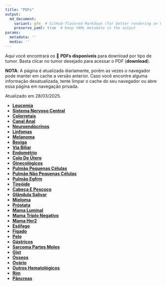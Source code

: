 ```yaml
---
title: "PDFs"
output: 
  md_document:
    variant: gfm  # GitHub-flavored Markdown (for better rendering on GitHub)
    preserve_yaml: true  # Keep YAML metadata in the output
params:
  metadata: ''
  media: ''
---
```


<script async src="https://scripts.simpleanalyticscdn.com/latest.js"></script>

Aqui você encontrará os 📝 **PDFs disponíveis** para download por tipo
de tumor. Basta clicar no tumor desejado para acessar o PDF
(**download**).

**NOTA**: A página é atualizada diariamente, porém as vezes o navegador
pode manter em cache a versão anterior. Caso você encontre alguma
informação desatualizada, tente limpar o cache do seu navegador ou abre
essa página em navegação privada.

Atualizado em 28/03/2025.

- [**Leucemia**](https://coeoralmeds-e768.restdb.io/media/67e632bcf63b8048001659a2?download=true)
- [**Sistema Nervoso
  Central**](https://coeoralmeds-e768.restdb.io/media/67e632bdf63b8048001659a5?download=true)
- [**Colorretais**](https://coeoralmeds-e768.restdb.io/media/67e632c0f63b8048001659aa?download=true)
- [**Canal
  Anal**](https://coeoralmeds-e768.restdb.io/media/67e632c1f63b8048001659ac?download=true)
- [**Neuroendócrinos**](https://coeoralmeds-e768.restdb.io/media/67e632c3f63b8048001659ae?download=true)
- [**Linfomas**](https://coeoralmeds-e768.restdb.io/media/67e632c4f63b8048001659b0?download=true)
- [**Melanoma**](https://coeoralmeds-e768.restdb.io/media/67e632c5f63b8048001659b2?download=true)
- [**Bexiga**](https://coeoralmeds-e768.restdb.io/media/67e632c7f63b8048001659b4?download=true)
- [**Via
  Biliar**](https://coeoralmeds-e768.restdb.io/media/67e632c8f63b8048001659b6?download=true)
- [**Endométrio**](https://coeoralmeds-e768.restdb.io/media/67e632caf63b8048001659b8?download=true)
- [**Colo De
  Útero**](https://coeoralmeds-e768.restdb.io/media/67e632cbf63b8048001659ba?download=true)
- [**Ginecológicos**](https://coeoralmeds-e768.restdb.io/media/67e632cdf63b8048001659bc?download=true)
- [**Pulmão Pequenas
  Células**](https://coeoralmeds-e768.restdb.io/media/67e632cef63b8048001659be?download=true)
- [**Pulmão Não Pequenas
  Células**](https://coeoralmeds-e768.restdb.io/media/67e632cff63b8048001659c0?download=true)
- [**Pulmão
  Egfrm**](https://coeoralmeds-e768.restdb.io/media/67e632d1f63b8048001659c2?download=true)
- [**Tireóide**](https://coeoralmeds-e768.restdb.io/media/67e632d4f63b8048001659c6?download=true)
- [**Cabeça E
  Pescoço**](https://coeoralmeds-e768.restdb.io/media/67e632d5f63b8048001659c8?download=true)
- [**Glândula
  Salivar**](https://coeoralmeds-e768.restdb.io/media/67e632d7f63b8048001659ca?download=true)
- [**Mieloma**](https://coeoralmeds-e768.restdb.io/media/67e632d8f63b8048001659cc?download=true)
- [**Próstata**](https://coeoralmeds-e768.restdb.io/media/67e632d9f63b8048001659ce?download=true)
- [**Mama
  Luminal**](https://coeoralmeds-e768.restdb.io/media/67e632dcf63b8048001659d2?download=true)
- [**Mama Triplo
  Negativo**](https://coeoralmeds-e768.restdb.io/media/67e632ddf63b8048001659d4?download=true)
- [**Mama
  Her2**](https://coeoralmeds-e768.restdb.io/media/67e632dff63b8048001659d6?download=true)
- [**Esôfago**](https://coeoralmeds-e768.restdb.io/media/67e632e0f63b8048001659d8?download=true)
- [**Fígado**](https://coeoralmeds-e768.restdb.io/media/67e632e2f63b8048001659da?download=true)
- [**Pele**](https://coeoralmeds-e768.restdb.io/media/67e632e3f63b8048001659dc?download=true)
- [**Gástricos**](https://coeoralmeds-e768.restdb.io/media/67e632e5f63b8048001659de?download=true)
- [**Sarcoma Partes
  Moles**](https://coeoralmeds-e768.restdb.io/media/67e632e6f63b8048001659e0?download=true)
- [**Gist**](https://coeoralmeds-e768.restdb.io/media/67e632e8f63b8048001659e4?download=true)
- [**Ósseos**](https://coeoralmeds-e768.restdb.io/media/67e632e9f63b8048001659e7?download=true)
- [**Ovário**](https://coeoralmeds-e768.restdb.io/media/67e632eaf63b8048001659e9?download=true)
- [**Outros
  Hematológicos**](https://coeoralmeds-e768.restdb.io/media/67e632ecf63b8048001659eb?download=true)
- [**Rim**](https://coeoralmeds-e768.restdb.io/media/67e632edf63b8048001659ed?download=true)
- [**Pâncreas**](https://coeoralmeds-e768.restdb.io/media/67e632eff63b8048001659ef?download=true)
